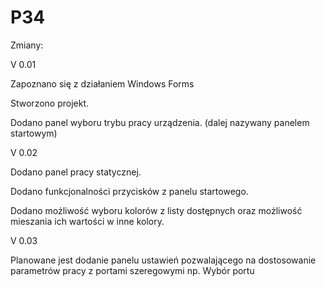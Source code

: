 # P34
Zmiany:

V 0.01 

Zapoznano się z działaniem Windows Forms 

Stworzono projekt.

Dodano panel wyboru trybu pracy urządzenia. (dalej nazywany panelem startowym)


V 0.02

Dodano panel pracy statycznej.

Dodano funkcjonalności przycisków z panelu startowego.

Dodano możliwość wyboru kolorów z listy dostępnych oraz możliwość mieszania ich wartości w inne kolory.


V 0.03 

Planowane jest dodanie panelu ustawień pozwalającego na dostosowanie parametrów pracy z portami szeregowymi np. Wybór portu
